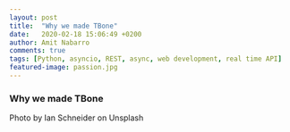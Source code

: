 ```yaml
---
layout: post
title:  "Why we made TBone"
date:   2020-02-18 15:06:49 +0200
author: Amit Nabarro
comments: true
tags: [Python, asyncio, REST, async, web development, real time API]
featured-image: passion.jpg
---
```

### Why we made TBone 

Photo by Ian Schneider on Unsplash

